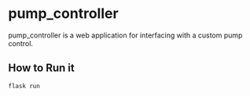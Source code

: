 ﻿# pump_controller

pump_controller is a web application for interfacing with a custom pump control.

## How to Run it
```
flask run
```